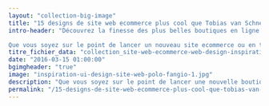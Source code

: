 ```yaml
---
layout: "collection-big-image"
title: "15 designs de site web ecommerce plus cool que Tobias van Schneider"
intro-header: "Découvrez la finesse des plus belles boutiques en ligne 2016. Un design attrayant joue un rôle clé dans le taux de conversion d'un site ecommerce. Une mise en scène réussie peut avoir une grande conséquence sur la valeur perçue des produits et sur le sentiment de confiance qu'ils donnent aux visiteurs.

Que vous soyez sur le point de lancer un nouveau site ecommerce ou en train de refondre une fiche produit, la liste suivante devrait vous donner l'inspiration nécessaire pour votre prochain projet. Enjoy!"
titre_fichier_data: "collection_site-web-ecommerce-web-design-inspiration-1"
date: "2016-03-15 01:00:00"
bgimgheader: "true"
image: "inspiration-ui-design-site-web-polo-fangio-1.jpg"
description: "Que vous soyez sur le point de lancer une nouvelle boutique en ligne ou en train de refondre votre site ecommerce actuel, la liste suivante devrait vous donner l'inspiration nécessaire pour votre prochain projet."
permalink: "/15-designs-de-site-web-ecommerce-plus-cool-que-tobias-van-schneider/"
---
```

